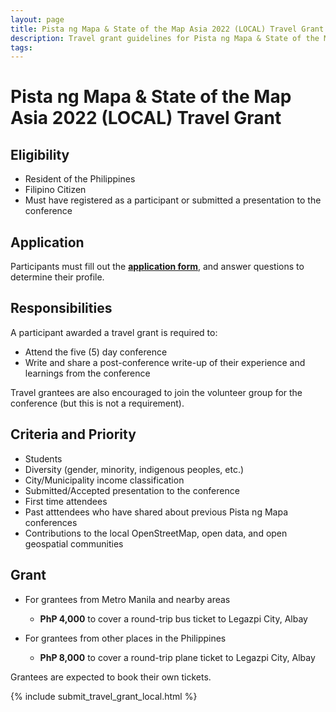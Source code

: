 ```yaml
---
layout: page
title: Pista ng Mapa & State of the Map Asia 2022 (LOCAL) Travel Grant
description: Travel grant guidelines for Pista ng Mapa & State of the Map Asia 2022
tags: 
---
```

<h1 class="color-primary-4 mb-2">Pista ng Mapa & State of the Map Asia 2022 (LOCAL) Travel Grant</h1>

## Eligibility

- Resident of the Philippines
- Filipino Citizen
- Must have registered as a participant or submitted a presentation to the conference

## Application
Participants must fill out the [**application form**](https://airtable.com/shrNiqMHPjMgidfNS), and answer questions to determine their profile.

## Responsibilities

A participant awarded a travel grant is required to:
- Attend the five (5) day conference
- Write and share a post-conference write-up of their experience and learnings from the conference

Travel grantees are also encouraged to join the volunteer group for the conference (but this is not a requirement).

## Criteria and Priority

- Students
- Diversity (gender, minority, indigenous peoples, etc.)
- City/Municipality income classification
- Submitted/Accepted presentation to the conference
- First time attendees
- Past atttendees who have shared about previous Pista ng Mapa conferences
- Contributions to the local OpenStreetMap, open data, and open geospatial communities


## Grant

- For grantees from Metro Manila and nearby areas
    - **PhP 4,000** to cover a round-trip bus ticket to Legazpi City, Albay

- For grantees from other places in the Philippines
    - **PhP 8,000** to cover a round-trip plane ticket to Legazpi City, Albay

Grantees are expected to book their own tickets.

{% include submit_travel_grant_local.html %}